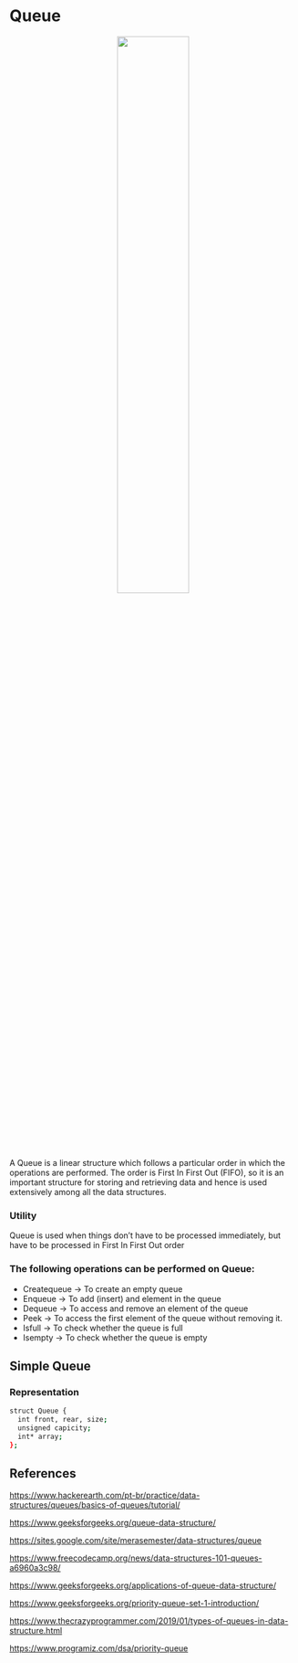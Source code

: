 # Queue

<p align="center">
  <img src="./queue.png" width="50%"/>
</p>

A Queue is a linear structure which follows a particular order in which the operations are performed. The order is First In First Out (FIFO), so it is an important structure for storing and retrieving data and hence is used extensively among all the data structures.

### Utility

Queue is used when things don’t have to be processed immediately, but have to be processed in First In First Out order

### The following operations can be performed on Queue:

- Createqueue -> To create an empty queue</br>
- Enqueue     -> To add (insert) and element in the queue</br>
- Dequeue     -> To access and remove an element of the queue</br>
- Peek        -> To access the first element of the queue without removing it.</br>
- Isfull      -> To check whether the queue is full</br>
- Isempty     -> To check whether the queue is empty</br>

## Simple Queue

### Representation

```bash
struct Queue {
  int front, rear, size;
  unsigned capicity;
  int* array;
};
```

## References

https://www.hackerearth.com/pt-br/practice/data-structures/queues/basics-of-queues/tutorial/

https://www.geeksforgeeks.org/queue-data-structure/

https://sites.google.com/site/merasemester/data-structures/queue

https://www.freecodecamp.org/news/data-structures-101-queues-a6960a3c98/

https://www.geeksforgeeks.org/applications-of-queue-data-structure/

https://www.geeksforgeeks.org/priority-queue-set-1-introduction/

https://www.thecrazyprogrammer.com/2019/01/types-of-queues-in-data-structure.html

https://www.programiz.com/dsa/priority-queue